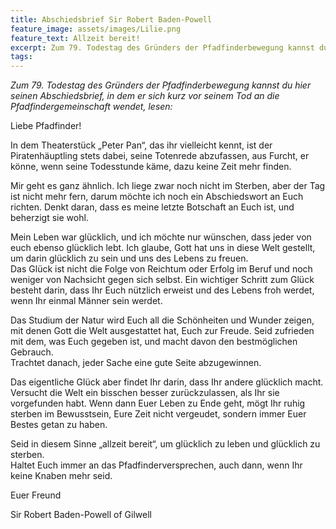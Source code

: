 ```yaml
---
title: Abschiedsbrief Sir Robert Baden-Powell
feature_image: assets/images/Lilie.png
feature_text: Allzeit bereit!
excerpt: Zum 79. Todestag des Gründers der Pfadfinderbewegung kannst du hier seinen Abschiedsbrief, in dem er sich kurz vor seinem Tod an die Pfadfindergemeinschaft wendet, lesen.
tags:
---
```


*Zum 79. Todestag des Gründers der Pfadfinderbewegung kannst du hier seinen Abschiedsbrief, in dem er sich kurz vor seinem Tod an die Pfadfindergemeinschaft wendet, lesen:*

Liebe Pfadfinder!

In dem Theaterstück „Peter Pan“, das ihr vielleicht kennt, ist der Piratenhäuptling stets dabei, seine Totenrede abzufassen, aus Furcht, er könne, wenn seine Todesstunde käme, dazu keine Zeit mehr finden.

Mir geht es ganz ähnlich. Ich liege zwar noch nicht im Sterben, aber der Tag ist nicht mehr fern, darum möchte ich noch ein Abschiedswort an Euch richten. Denkt daran, dass es meine letzte Botschaft an Euch ist, und beherzigt sie wohl.

Mein Leben war glücklich, und ich möchte nur wünschen, dass jeder von euch ebenso glücklich lebt. Ich glaube, Gott hat uns in diese Welt gestellt, um darin glücklich zu sein und uns des Lebens zu freuen.  
Das Glück ist nicht die Folge von Reichtum oder Erfolg im Beruf und noch weniger von Nachsicht gegen sich selbst. Ein wichtiger Schritt zum Glück besteht darin, dass Ihr Euch nützlich erweist und des Lebens froh werdet, wenn Ihr einmal Männer sein werdet.

Das Studium der Natur wird Euch all die Schönheiten und Wunder zeigen, mit denen Gott die Welt ausgestattet hat, Euch zur Freude. Seid zufrieden mit dem, was Euch gegeben ist, und macht davon den bestmöglichen Gebrauch.  
Trachtet danach, jeder Sache eine gute Seite abzugewinnen.

Das eigentliche Glück aber findet Ihr darin, dass Ihr andere glücklich macht.  
Versucht die Welt ein bisschen besser zurückzulassen, als Ihr sie vorgefunden habt. Wenn dann Euer Leben zu Ende geht, mögt Ihr ruhig sterben im Bewusstsein, Eure Zeit nicht vergeudet, sondern immer Euer Bestes getan zu haben.

Seid in diesem Sinne „allzeit bereit“, um glücklich zu leben und glücklich zu sterben.  
Haltet Euch immer an das Pfadfinderversprechen, auch dann, wenn Ihr keine Knaben mehr seid.

Euer Freund

Sir Robert Baden-Powell of Gilwell
